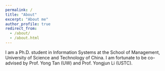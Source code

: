 ```yaml
---
permalink: /
title: "About"
excerpt: "About me"
author_profile: true
redirect_from: 
  - /about/
  - /about.html
---
```


I am a Ph.D. student in Information Systems at the School of Management, University of Science and Technology of China. I am fortunate to be co-advised by Prof. Yong Tan (UW) and Prof. Yongjun Li (USTC).


